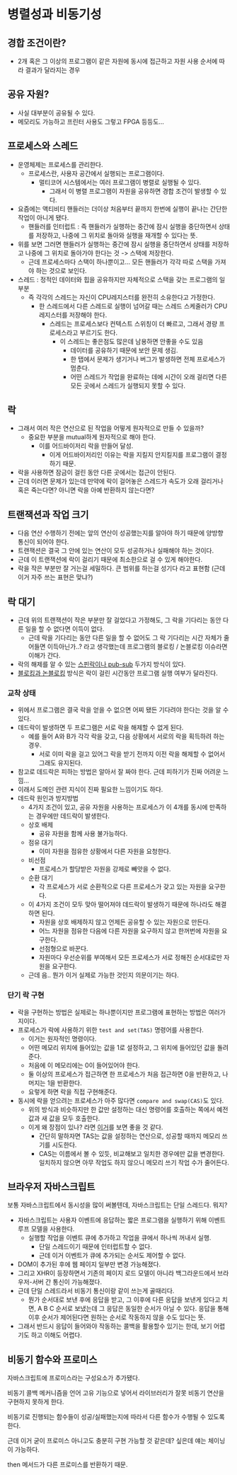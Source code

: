 # 병렬성과 비동기성

## 경합 조건이란?

- 2개 혹은 그 이상의 프로그램이 같은 자원에 동시에 접근하고 자원 사용 순서에 따라 결과가 달라지는 경우

## 공유 자원?

- 사실 대부분이 공유될 수 있다.
- 메모리도 가능하고 프린터 사용도 그렇고 FPGA 등등도...

## 프로세스와 스레드

- 운영체제는 프로세스를 관리한다.
    - 프로세스란, 사용자 공간에서 실행되는 프로그램이다.
        - 멀티코어 시스템에서는 여러 프로그램이 병렬로 실행될 수 있다.
            - 그래서 이 병렬 프로그램이 자원을 공유하면 경합 조건이 발생할 수 있다.
- 요즘에는 액티비티 핸들러는 더이상 처음부터 끝까지 한번에 실행이 끝나는 간단한 작업이 아니게 됐다.
    - 핸들러를 인터럽트 : 즉 핸들러가 실행하는 중간에 잠시 실행을 중단하면서 상태를 저장하고, 나중에 그 위치로 돌아와 실행을 재개할 수 있다는 뜻.
- 위를 보면 그러면 핸들러가 실행하는 중간에 잠시 실행을 중단하면서 상태를 저장하고 나중에 그 위치로 돌아가야 한다는 것 -> 스택에 저장한다.
    - 근데 프로세스마다 스택이 하나뿐이고... 모든 핸들러가 각각 따로 스택을 가져야 하는 것으로 보인다.
- 스레드 : 정적인 데이터와 힙을 공유하지만 자체적으로 스택을 갖는 프로그램의 일부분
    - 즉 각각의 스레드는 자신이 CPU레지스터를 완전히 소유한다고 가정한다.
        - 한 스레드에서 다른 스레드로 실행이 넘어갈 때는 스레드 스케줄러가 CPU레지스터를 저장해야 한다.
            - 스레드는 프로세스보다 컨텍스트 스위칭이 더 빠르고, 그래서 경량 프로세스라고 부르기도 한다.
                - 이 스레드는 좋은점도 많은데 남용하면 안좋을 수도 있음
                    - 데이터를 공유하기 때문에 보안 문제 생김.
                    - 한 탭에서 문제가 생기거나 버그가 발생하면 전체 프로세스가 멈춘다.
                    - 어떤 스레드가 작업을 완료하는 데에 시간이 오래 걸리면 다른 모든 곳에서 스레드가 실행되지 못할 수 있다.

## 락

- 그래서 여러 작은 연산으로 된 작업을 어떻게 원자적으로 만들 수 있을까?
    - 중요한 부분을 mutual하게 원자적으로 해야 한다.
        - 이를 어드바이저리 락을 만들어 달성.
            - 이게 어드바이저리인 이유는 락을 지킬지 안지킬지를 프로그램이 결정하기 때문.
- 락을 사용하면 잠금이 걸린 동안 다른 곳에서는 접근이 안된다.
- 근데 이러면 문제가 있는데 만약에 락이 걸어놓은 스레드가 속도가 오래 걸리거나 혹은 죽는다면? 아니면 락을 아예 반환하지 않는다면?

## 트랜잭션과 작업 크기

- 다음 연산 수행하기 전에는 앞의 연산이 성공했는지를 알아야 하기 때문에 양방향 통신이 되어야 한다.
- 트랜잭션은 결국 그 안에 있는 연산이 모두 성공하거나 실패해야 하는 것이다.
- 근데 이 트랜잭션에 락이 걸리기 때문에 최소한으로 걸 수 있게 해야한다.
- 락을 작은 부분만 잘 거는걸 세밀하다. 큰 범위를 하는걸 성기다 라고 표현함 (근데 이거 자주 쓰는 표현은 맞냐?)

## 락 대기

- 근데 위의 트랜잭션이 작은 부분만 잘 걸었다고 가정해도, 그 락을 기다리는 동안 다른 일을 할 수 없다면 이득이 없다.
    - 근데 락을 기다리는 동안 다른 일을 할 수 없어도 그 락 기다리는 시간 자체가 줄어들면 이득아닌가..? 라고 생각했는데 프로그램의 블로킹 / 논블로킹 이슈라면 이해가 간다.
- 락의 해제를 알 수 있는 [스핀락이나 pub-sub](https://hello-backend.tistory.com/214) 두가지 방식이 있다.
- [블로킹과 논블로킹](https://hello-backend.tistory.com/309) 방식은 락이 걸린 시간동안 프로그램 실행 여부가 달라진다.

### 교착 상태

- 위에서 프로그램은 결국 락을 얻을 수 없으면 어찌 됐든 기다려야 한다는 것을 알 수 있다.
- 데드락이 발생하면 두 프로그램은 서로 락을 해제할 수 없게 된다.
    - 예를 들어 A와 B가 각각 락을 갖고, 다음 상황에서 서로의 락을 획득하려 하는 경우.
        - 서로 이미 락을 걸고 있어그 락을 받기 전까지 이전 락을 해제할 수 없어서 그래도 유지된다.
- 참고로 데드락은 피하는 방법은 알아서 잘 짜야 한다. 근데 피하기가 진짜 어려운 느낌…
- 이래서 도메인 관련 지식이 진짜 필요한 느낌이기도 하다.
- 데드락 원인과 방지방법
    - 4가지 조건이 있고, 공유 자원을 사용하는 프로세스가 이 4개를 동시에 만족하는 경우에만 데드락이 발생한다.
    - 상호 배제
        - 공유 자원을 함께 사용 불가능하다.
    - 점유 대기
        - 이미 자원을 점유한 상황에서 다른 자원을 요청한다.
    - 비선점
        - 프로세스가 할당받은 자원을 강제로 빼앗을 수 없다.
    - 순환 대기
        - 각 프로세스가 서로 순환적으로 다른 프로세스가 갖고 있는 자원을 요구한다.
    - 이 4가지 조건이 모두 맞아 떨어져야 데드락이 발생하기 때문에 하나라도 해결하면 된다.
        - 자원을 상호 배제하지 않고 언제든 공유할 수 있는 자원으로 만든다.
        - 어느 자원을 점유한 다음에 다른 자원을 요구하지 않고 한꺼번에 자원을 요구한다.
        - 선점형으로 바꾼다.
        - 자원마다 우선순위를 부여해서 모든 프로세스가 서로 정해진 순서대로만 자원을 요구한다.
    - 근데 음.. 뭔가 이거 실제로 가능한 것인지 의문이기는 하다.

### 단기 락 구현

- 락을 구현하는 방법은 실제로는 하나뿐이지만 프로그램에 표현하는 방법은 여러가지이다.
- 프로세스가 락에 사용하기 위한 `test and set(TAS)`     명령어를 사용한다.
    - 이거는 원자적인 명령이다.
    - 어떤 메모리 위치에 들어있는 값을 1로 설정하고, 그 위치에 들어있던 값을 돌려준다.
    - 처음에 이 메모리에는 0이 들어있어야 한다.
    - 둘 이상의 프로세스가 접근하면 한 프로세스가 처음 접근하면 0을 반환하고, 나머지는 1을 반환한다.
    - 요렇게 하면 락을 직접 구현해준다.
- 동시에 락을 얻으려는 프로세스가 아주 많다면 `compare and swap(CAS)`도 있다.
    - 위의 방식과 비슷하지만 한 값만 설정하는 대신 명령어를 호출하는 쪽에서 예전 값과 새 값을 모두 호출한다.
    - 이게 왜 장점이 있나? 라면 [이거](https://hello-backend.tistory.com/226)를 보면 좋을 것 같다.
        - 간단히 말하자면 TAS는 값을 설정하는 연산으로, 성공할 때까지 메모리 쓰기를 시도한다.
        - CAS는 이름에서 볼 수 있듯, 비교해보고 일치한 경우에만 값을 변경한다. 일치하지 않으면 아무 작업도 하지 않으니 메모리 쓰기 작업 수가 줄어든다.

## 브라우저 자바스크립트

보통 자바스크립트에서 동시성을 많이 써볼텐데, 자바스크립트는 단일 스레드다. 뭐지?

- 자바스크립트는 사용자 이벤트에 응답하는 짧은 프로그램을 실행하기 위해 이벤트 루프 모델을 사용한다.
    - 실행할 작업을 이벤트 큐에 추가하고 작업을 큐에서 하나씩 꺼내서 실행.
        - 단일 스레드이기 때문에 인터럽트할 수 없다.
        - 근데 이거 이벤트가 큐에 추가되는 순서도 제어할 수 없다.
- DOM이 추가된 후에 웹 페이지 일부만 변경 가능해졌다.
- 그리고 XHR이 등장하면서 기존의 페이지 로드 모델이 아니라 백그라운드에서 브라우저-서버 간 통신이 가능해졌다.
- 근데 단일 스레드라서 비동기 통신이랑 같이 쓰는게 골때리다.
    - 뭔가 순서대로 보낸 후에 응답을 받고, 그 이후에 다른 응답을 보낸게 있다고 치면, A B C 순서로 보냈는데 그 응답은 동일한 순서가 아닐 수 있다. 응답을 통해 이후 순서가 제어된다면 원하는 순서로 작동하지 않을 수도 있다는 뜻.
- 그래서 반드시 응답이 들어와야 작동하는 콜백을 활용할수 있기는 한데, 보기 어렵기도 하고 이해도 어렵다.

## 비동기 함수와 프로미스

자바스크립트에 프로미스라는 구성요소가 추가됐다.

비동기 콜백 메커니즘을 언어 고유 기능으로 넣어서 라이브러리가 잘못 비동기 연산을 구현하지 못하게 한다.

비동기로 진행되는 함수들이 성공/실패했는지에 따라서 다른 함수가 수행될 수 있도록 한다.

근데 이거 굳이 프로미스 아니고도 충분히 구현 가능할 것 같은데? 싶은데 얘는 체이닝이 가능하다.

then 메서드가 다른 프로미스를 반환하기 때문.
